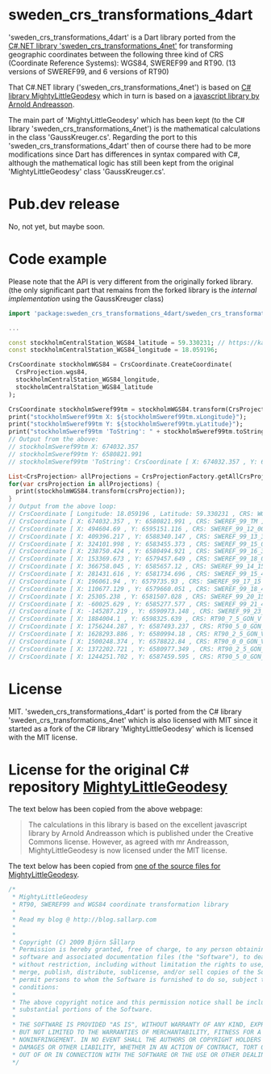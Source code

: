 # sweden_crs_transformations_4dart
'sweden_crs_transformations_4dart' is a Dart library ported from the 
[C#.NET library 'sweden_crs_transformations_4net'](https://github.com/TomasJohansson/sweden_crs_transformations_4net/) for transforming geographic coordinates between the following three kind of CRS (Coordinate Reference Systems): WGS84, SWEREF99 and RT90.
(13 versions of SWEREF99, and 6 versions of RT90)

That C#.NET library ('sweden_crs_transformations_4net') is based on [C# library MightyLittleGeodesy](https://github.com/bjornsallarp/MightyLittleGeodesy/) which in turn is based on a [javascript library by Arnold Andreasson](http://latlong.mellifica.se/).

The main part of 'MightyLittleGeodesy' which has been kept (to the C# library 'sweden_crs_transformations_4net') is the mathematical calculations in the class 'GaussKreuger.cs'.
Regarding the port to this 'sweden_crs_transformations_4dart' then of course there had to be more modifications since Dart has differences in syntax compared with C#, although 
the mathematical logic has still been kept from the original 'MightyLittleGeodesy' class 'GaussKreuger.cs'.

# Pub.dev release
No, not yet, but maybe soon.

# Code example
Please note that the API is very different from the originally forked library.  
(the only significant part that remains from the forked library is the *internal implementation* using the GaussKreuger class)
```dart
import 'package:sweden_crs_transformations_4dart/sweden_crs_transformations_4dart.dart';

...

const stockholmCentralStation_WGS84_latitude = 59.330231; // https://kartor.eniro.se/m/XRCfh
const stockholmCentralStation_WGS84_longitude = 18.059196;

CrsCoordinate stockholmWGS84 = CrsCoordinate.CreateCoordinate(
  CrsProjection.wgs84,
  stockholmCentralStation_WGS84_longitude,
  stockholmCentralStation_WGS84_latitude
);

CrsCoordinate stockholmSweref99tm = stockholmWGS84.transform(CrsProjection.sweref_99_tm);
print("stockholmSweref99tm X: ${stockholmSweref99tm.xLongitude}");
print("stockholmSweref99tm Y: ${stockholmSweref99tm.yLatitude}");
print("stockholmSweref99tm 'ToString': " + stockholmSweref99tm.toString());
// Output from the above:
// stockholmSweref99tm X: 674032.357
// stockholmSweref99tm Y: 6580821.991
// stockholmSweref99tm 'ToString': CrsCoordinate [ X: 674032.357 , Y: 6580821.991 , CRS: SWEREF_99_TM ]

List<CrsProjection> allProjections = CrsProjectionFactory.getAllCrsProjections();
for(var crsProjection in allProjections) {
  print(stockholmWGS84.transform(crsProjection));
}
// Output from the above loop:
// CrsCoordinate [ Longitude: 18.059196 , Latitude: 59.330231 , CRS: WGS84 ]
// CrsCoordinate [ X: 674032.357 , Y: 6580821.991 , CRS: SWEREF_99_TM ]
// CrsCoordinate [ X: 494604.69 , Y: 6595151.116 , CRS: SWEREF_99_12_00 ]
// CrsCoordinate [ X: 409396.217 , Y: 6588340.147 , CRS: SWEREF_99_13_30 ]
// CrsCoordinate [ X: 324101.998 , Y: 6583455.373 , CRS: SWEREF_99_15_00 ]
// CrsCoordinate [ X: 238750.424 , Y: 6580494.921 , CRS: SWEREF_99_16_30 ]
// CrsCoordinate [ X: 153369.673 , Y: 6579457.649 , CRS: SWEREF_99_18_00 ]
// CrsCoordinate [ X: 366758.045 , Y: 6585657.12 , CRS: SWEREF_99_14_15 ]
// CrsCoordinate [ X: 281431.616 , Y: 6581734.696 , CRS: SWEREF_99_15_45 ]
// CrsCoordinate [ X: 196061.94 , Y: 6579735.93 , CRS: SWEREF_99_17_15 ]
// CrsCoordinate [ X: 110677.129 , Y: 6579660.051 , CRS: SWEREF_99_18_45 ]
// CrsCoordinate [ X: 25305.238 , Y: 6581507.028 , CRS: SWEREF_99_20_15 ]
// CrsCoordinate [ X: -60025.629 , Y: 6585277.577 , CRS: SWEREF_99_21_45 ]
// CrsCoordinate [ X: -145287.219 , Y: 6590973.148 , CRS: SWEREF_99_23_15 ]
// CrsCoordinate [ X: 1884004.1 , Y: 6598325.639 , CRS: RT90_7_5_GON_V ]
// CrsCoordinate [ X: 1756244.287 , Y: 6587493.237 , CRS: RT90_5_0_GON_V ]
// CrsCoordinate [ X: 1628293.886 , Y: 6580994.18 , CRS: RT90_2_5_GON_V ]
// CrsCoordinate [ X: 1500248.374 , Y: 6578822.84 , CRS: RT90_0_0_GON_V ]
// CrsCoordinate [ X: 1372202.721 , Y: 6580977.349 , CRS: RT90_2_5_GON_O ]
// CrsCoordinate [ X: 1244251.702 , Y: 6587459.595 , CRS: RT90_5_0_GON_O ]
```

# License

MIT.
'sweden_crs_transformations_4dart' is ported from the C# library 'sweden_crs_transformations_4net'
which is also licensed with MIT since it started as a fork of the C# library 'MightyLittleGeodesy' which is licensed with the MIT license.

# License for the original C# repository [MightyLittleGeodesy](https://github.com/bjornsallarp/MightyLittleGeodesy/)

The text below has been copied from the above webpage:
> The calculations in this library is based on the excellent javascript library by Arnold Andreasson which is published under the Creative Commons license. However, as agreed with mr Andreasson, MightyLittleGeodesy is now licensed under the MIT license.

The text below has been copied from [one of the source files for MightyLittleGeodesy](https://github.com/bjornsallarp/MightyLittleGeodesy/blob/83491fc6e7454f5d90d792610b317eca7a332334/MightyLittleGeodesy/Classes/GaussKreuger.cs).
```C#
/*
 * MightyLittleGeodesy 
 * RT90, SWEREF99 and WGS84 coordinate transformation library
 * 
 * Read my blog @ http://blog.sallarp.com
 * 
 * 
 * Copyright (C) 2009 Björn Sållarp
 * Permission is hereby granted, free of charge, to any person obtaining a copy of this 
 * software and associated documentation files (the "Software"), to deal in the Software 
 * without restriction, including without limitation the rights to use, copy, modify, 
 * merge, publish, distribute, sublicense, and/or sell copies of the Software, and to 
 * permit persons to whom the Software is furnished to do so, subject to the following 
 * conditions:
 * 
 * The above copyright notice and this permission notice shall be included in all copies or 
 * substantial portions of the Software.
 * 
 * THE SOFTWARE IS PROVIDED "AS IS", WITHOUT WARRANTY OF ANY KIND, EXPRESS OR IMPLIED, INCLUDING 
 * BUT NOT LIMITED TO THE WARRANTIES OF MERCHANTABILITY, FITNESS FOR A PARTICULAR PURPOSE AND 
 * NONINFRINGEMENT. IN NO EVENT SHALL THE AUTHORS OR COPYRIGHT HOLDERS BE LIABLE FOR ANY CLAIM, 
 * DAMAGES OR OTHER LIABILITY, WHETHER IN AN ACTION OF CONTRACT, TORT OR OTHERWISE, ARISING FROM, 
 * OUT OF OR IN CONNECTION WITH THE SOFTWARE OR THE USE OR OTHER DEALINGS IN THE SOFTWARE.
 */
 ```